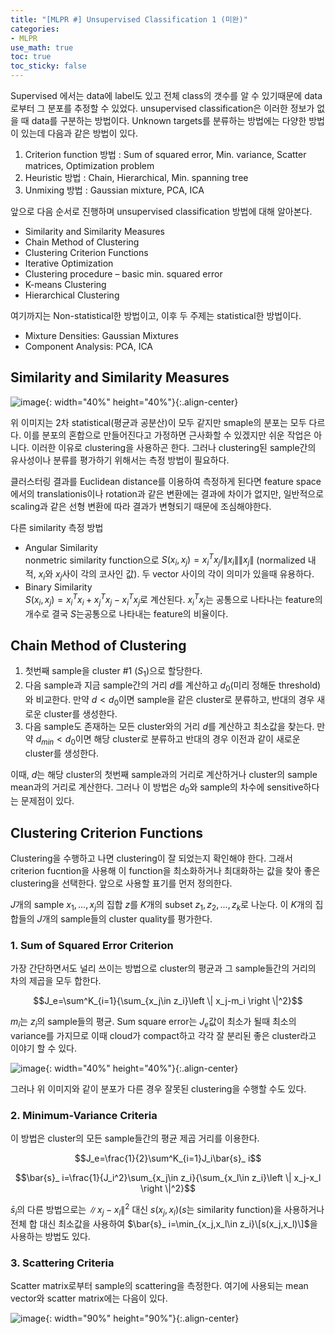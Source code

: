 ```yaml
---
title: "[MLPR #] Unsupervised Classification 1 (미완)"
categories:
- MLPR
use_math: true
toc: true
toc_sticky: false
---
```


Supervised 에서는 data에 label도 있고 전체 class의 갯수를 알 수 있기때문에 data로부터 그 분포를 추정할 수 있었다. unsupervised classification은 이러한 정보가 없을 때 data를 구분하는 방법이다. 
Unknown targets를 분류하는 방법에는 다양한 방법이 있는데 다음과 같은 방법이 있다.
1. Criterion function 방법 : Sum of squared error, Min. variance, Scatter matrices, Optimization problem
2. Heuristic 방법 : Chain, Hierarchical, Min. spanning tree
3. Unmixing 방법 : Gaussian mixture, PCA, ICA

앞으로 다음 순서로 진행하며 unsupervised classification 방법에 대해 알아본다.
- Similarity and Similarity Measures
- Chain Method of Clustering
- Clustering Criterion Functions
- Iterative Optimization
- Clustering procedure – basic min. squared error
- K-means Clustering
- Hierarchical Clustering

여기까지는 Non-statistical한 방법이고, 이후 두 주제는 statistical한 방법이다.
- Mixture Densities: Gaussian Mixtures
- Component Analysis: PCA, ICA

## Similarity and Similarity Measures
![image](https://user-images.githubusercontent.com/79836443/146315768-90f03044-8073-4775-8140-9664492d7648.png){: width="40%" height="40%"}{:.align-center}

위 이미지는 2차 statistical(평균과 공분산)이 모두 같지만 smaple의 분포는 모두 다르다. 이를 분포의 혼합으로 만들어진다고 가정하면 근사화할 수 있겠지만 쉬운 작업은 아니다. 이러한 이유로 clustering을 사용하곤 한다. 그러나 clustering된 sample간의 유사성이나 분류를 평가하기 위해서는 측정 방법이 필요하다.

클러스터링 결과를 Euclidean distance를 이용하여 측정하게 된다면 feature space에서의 translationis이나 rotation과 같은 변환에는 결과에 차이가 없지만, 일반적으로 scaling과 같은 선형 변환에 따라 결과가 변형되기 때문에 조심해야한다.

다른 similarity  측정 방법
- Angular Similarity<br>
nonmetric similarity function으로 $S(x_i,x_j)=x_i^Tx_j/\left \|x_i  \right \|\left \|x_j \right \|$ (normalized 내적, $x_i$와 $x_j$사이 각의 코사인 값). 두 vector 사이의 각이 의미가 있을때 유용하다.
- Binary Similarity<br>
$S(x_i,x_j)=x_i^Tx_i+x_j^Tx_j-x_i^Tx_j$로 계산된다. $x_i^Tx_j$는 공통으로 나타나는 feature의 개수로 결국 $S$는공통으로 나타내는 feature의 비율이다.

## Chain Method of Clustering
1.  첫번째 sample을 cluster #1 ($S_1$)으로 할당한다.
2.  다음 sample과 지금 sample간의 거리 $d$를 계산하고  $d_0$(미리 정해둔 threshold)와 비교한다. 만약 $d<d_0$이면 sample을 같은 cluster로 분류하고, 반대의 경우 새로운 cluster를 생성한다.
3.  다음 sample도 존재하는 모든 cluster와의 거리 $d$를 계산하고 최소값을 찾는다. 만약 $d_{min}<d_{0}$이면 해당 cluster로 분류하고 반대의 경우 이전과 같이 새로운 cluster를 생성한다.

이때, $d$는 해당 cluster의 첫번째 sample과의 거리로 계산하거나 cluster의 sample mean과의 거리로 계산한다. 그러나 이 방법은 $d_0$와 sample의 차수에 sensitive하다는 문제점이 있다.

## Clustering Criterion Functions
Clustering을 수행하고 나면 clustering이 잘 되었는지 확인해야 한다. 그래서 criterion fucntion을 사용해 이 function을 최소화하거나 최대화하는 값을 찾아 좋은 clustering을 선택한다. 앞으로 사용할 표기를 먼저 정의한다.

$J$개의 sample $x_1, ..., x_j$의 집합 $z$를 $K$개의 subset $z_1, z_2, ..., z_k$로 나눈다. 이 $K$개의 집합들의 $J$개의 sample들의 cluster quality를 평가한다.
### 1. Sum of Squared Error Criterion
가장 간단하면서도 널리 쓰이는 방법으로 cluster의 평균과 그 sample들간의 거리의 차의 제곱을 모두 합한다. 

$$J_e=\sum^K_{i=1}{\sum_{x_j\in z_i}\left \| x_j-m_i \right \|^2}$$

$m_i$는 $z_i$의 sample들의 평균. Sum square error는 $J_e$값이 최소가 될때 최소의 variance를 가지므로 이때 cloud가 compact하고 각각 잘 분리된 좋은 cluster라고 이야기 할 수 있다.

![image](https://user-images.githubusercontent.com/79836443/146320721-d69de763-7cc4-4a4f-97d9-7949a3bf2128.png){: width="40%" height="40%"}{:.align-center}

그러나 위 이미지와 같이 분포가 다른 경우 잘못된 clustering을 수행할 수도 있다.

### 2. Minimum-Variance Criteria
이 방법은 cluster의 모든 sample들간의 평균 제곱 거리를 이용한다.

$$J_e=\frac{1}{2}\sum^K_{i=1}J_i\bar{s}_ i$$

$$\bar{s}_ i=\frac{1}{J_i^2}\sum_{x_j\in z_i}{\sum_{x_l\in z_i}\left \| x_j-x_l \right \|^2}$$

$\bar{s}_ i$의 다른 방법으로는  $\left \| x_j-x_l \right \|^2$ 대신 $s(x_j,x_l)$($s$는 similarity function)을 사용하거나 전체 합 대신 최소값을 사용하여 $\bar{s}_ i=\min_{x_j,x_l\in z_i}\[s(x_j,x_l)\]$을 사용하는 방법도 있다.

### 3. Scattering Criteria
Scatter matrix로부터 sample의 scattering을 측정한다. 여기에 사용되는 mean vector와 scatter matrix에는 다음이 있다.

![image](https://user-images.githubusercontent.com/79836443/146324824-0ddcbd07-8698-4076-9c66-836647f71f62.png){: width="90%" height="90%"}{:.align-center}
